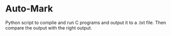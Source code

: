 # Auto-Mark

Python script to complie and run C programs and output it to a .txt file. Then compare the output with the right output.
